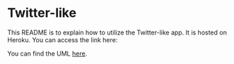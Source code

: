 # Twitter-like

This README is to explain how to utilize the Twitter-like app. It is hosted on Heroku. You can access the link here:

You can find the UML [here](https://dl.dropboxusercontent.com/u/17178250/Twitter-like.png).